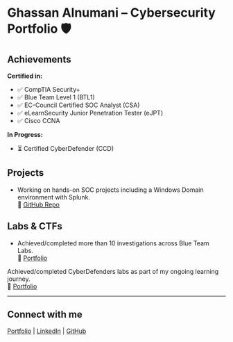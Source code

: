 # Ghassan Alnumani – Cybersecurity Portfolio 🛡️

## Achievements  
**Certified in:**  
- ✅ CompTIA Security+  
- ✅ Blue Team Level 1 (BTL1)
- ✅ EC-Council Certified SOC Analyst (CSA)  
- ✅ eLearnSecurity Junior Penetration Tester (eJPT)  
- ✅ Cisco CCNA  

**In Progress:**  
- ⏳ Certified CyberDefender (CCD)
  
## Projects  
- Working on hands-on SOC projects including a Windows Domain environment with Splunk.  
🔗 [GitHub Repo](https://github.com/GhassanALNomani/SOC-Splunk-Project)

## Labs & CTFs  
- Achieved/completed more than 10 investigations across Blue Team Labs.  
🔗 [Portfolio](https://ghassanalnomani.github.io/cybersecurity-portfolio/)

Achieved/completed CyberDefenders labs as part of my ongoing learning journey.  
🔗 [Portfolio](https://ghassanalnomani.github.io/cybersecurity-portfolio/)

---

## Connect with me  

[Portfolio](https://ghassanalnomani.github.io/cybersecurity-portfolio/) | [LinkedIn](https://linkedin.com/in/ghassan-alnomani) | [GitHub](https://github.com/ghassanalnomani)
